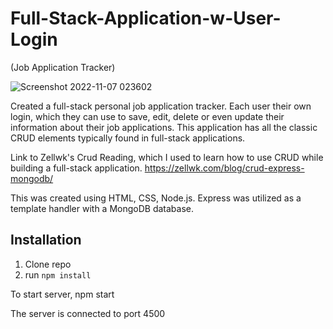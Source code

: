 # Full-Stack-Application-w-User-Login
(Job Application Tracker)


![Screenshot 2022-11-07 023602](https://user-images.githubusercontent.com/113325142/200252246-6a5328cb-83eb-48b2-9f1e-accb7f83d9ba.jpg)



Created a full-stack personal job application tracker. Each user their own login, which they can use to save, edit, delete or even update their information about their job applications. This application has all the classic CRUD elements typically found in full-stack applications.

Link to Zellwk's Crud Reading, which I used to learn how to use CRUD while building a full-stack application.
https://zellwk.com/blog/crud-express-mongodb/

This was created using HTML, CSS, Node.js. Express was utilized as a template handler with a MongoDB database.



 ## Installation

1. Clone repo
2. run `npm install`



 To start server, npm start
 
 The server is connected to port 4500


